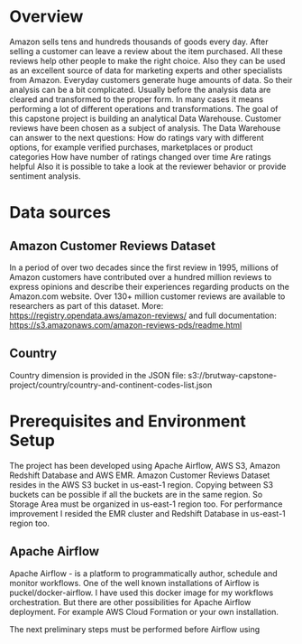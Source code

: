# Overview
Amazon sells tens and hundreds thousands of goods every day. After selling a customer can leave a review about the item purchased. All these reviews help other people to make the right choice. Also they can be used as an excellent source of data for marketing experts and other specialists from Amazon. Everyday customers generate huge amounts of data. So their analysis can be a bit complicated. Usually before the analysis data are cleared and transformed to the proper form. In many cases it means performing a lot of different operations and transformations. 
The goal of this capstone project is building an analytical Data Warehouse. Customer reviews have been chosen as a subject of analysis. 
The Data Warehouse can answer to the next questions:
How do ratings vary with different options, for example verified purchases, marketplaces or product categories
How have number of ratings changed over time
Are ratings helpful
Also it is possible to take a look at the reviewer behavior or provide sentiment analysis.

# Data sources
## Amazon Customer Reviews Dataset
In a period of over two decades since the first review in 1995, millions of Amazon customers have contributed over a hundred million reviews to express opinions and describe their experiences regarding products on the Amazon.com website. Over 130+ million customer reviews are available to researchers as part of this dataset.
More: https://registry.opendata.aws/amazon-reviews/ and full documentation: https://s3.amazonaws.com/amazon-reviews-pds/readme.html
## Country
Country dimension is provided in the JSON file: s3://brutway-capstone-project/country/country-and-continent-codes-list.json

# Prerequisites and Environment Setup
The project has been developed using Apache Airflow, AWS S3, Amazon Redshift Database and AWS EMR.
Amazon Customer Reviews Dataset resides in the AWS S3 bucket in us-east-1 region. Copying between S3 buckets can be possible if all the buckets are in the same region. So Storage Area must be organized in us-east-1 region too. For performance improvement I resided the EMR cluster and Redshift Database in us-east-1 region too.

## Apache Airflow
Apache Airflow - is a platform to programmatically author, schedule and monitor workflows. One of the well known installations of Airflow is puckel/docker-airflow. I have used this docker image for my workflows orchestration. But there are other possibilities for Apache Airflow deployment. For example AWS Cloud Formation or your own installation.

The next preliminary steps must be performed before Airflow using
